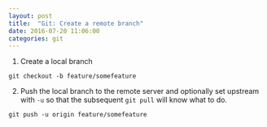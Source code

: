 ```yaml
---
layout: post
title:  "Git: Create a remote branch"
date: 2016-07-20 11:06:00
categories: git
---
```


1. Create a local branch

  ```
  git checkout -b feature/somefeature
  ```
2. Push the local branch to the remote server and optionally set upstream with ```-u``` so that the subsequent ```git pull``` will know what to do.

  ```
  git push -u origin feature/somefeature
  ```
